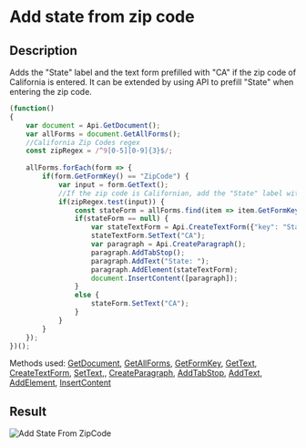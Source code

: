 # Add state from zip code

## Description

Adds the "State" label and the text form prefilled with "CA" if the zip code of California is entered. It can be extended by using API to prefill "State" when entering the zip code.

<!-- This code snippet is shown in the screenshot. -->

<!-- eslint-skip -->

``` ts
(function()
{
    var document = Api.GetDocument();
    var allForms = document.GetAllForms();
    //California Zip Codes regex
    const zipRegex = /^9[0-5][0-9]{3}$/;
    
    allForms.forEach(form => {
        if(form.GetFormKey() == "ZipCode") {
            var input = form.GetText();
            //If the zip code is Californian, add the "State" label with the text form indicating "CA"
            if(zipRegex.test(input)) {
                const stateForm = allForms.find(item => item.GetFormKey() === "State");
                if(stateForm == null) {
                    var stateTextForm = Api.CreateTextForm({"key": "State", "tip": "State", "required": false, "placeholder": "State", "comb": true, "maxCharacters": 2, "cellWidth": 3, "multiLine": false, "autoFit": false});
                    stateTextForm.SetText("CA");
                    var paragraph = Api.CreateParagraph();
                    paragraph.AddTabStop();
                    paragraph.AddText("State: ");
                    paragraph.AddElement(stateTextForm);
                    document.InsertContent([paragraph]);
                }
                else {
                    stateForm.SetText("CA");
                }
            }
        }
    });
})();
```

Methods used: [GetDocument](../../../../office-api/usage-api/text-document-api/Api/Methods/GetDocument.md), [GetAllForms](../../../../office-api/usage-api/text-document-api/ApiDocument/Methods/GetAllForms.md), [GetFormKey](../../../../office-api/usage-api/text-document-api/ApiFormBase/Methods/GetFormKey.md), [GetText](../../../../office-api/usage-api/text-document-api/ApiFormBase/Methods/GetText.md), [CreateTextForm](../../../../office-api/usage-api/form-api/Api/Methods/CreateTextForm.md), [SetText](../../../../office-api/usage-api/text-document-api/ApiTextForm/Methods/SetText.md),, [CreateParagraph](../../../../office-api/usage-api/text-document-api/Api/Methods/CreateParagraph.md), [AddTabStop](../../../../office-api/usage-api/text-document-api/ApiParagraph/Methods/AddTabStop.md), [AddText](../../../../office-api/usage-api/text-document-api/ApiParagraph/Methods/AddText.md), [AddElement](../../../../office-api/usage-api/text-document-api/ApiParagraph/Methods/AddElement.md), [InsertContent](../../../../office-api/usage-api/text-document-api/ApiDocument/Methods/InsertContent.md)

## Result

![Add State From ZipCode](/assets/images/plugins/add-state-from-zipcode.png)
